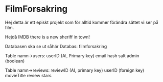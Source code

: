 # FilmForsakring

Hej detta är ett episkt projekt som för alltid kommer förändra sättet vi ser på film.

Hejdå IMDB there is a new sheriff in town!

Databasen ska se ut såhär
Databas:
filmforsakring

Table namn->users:
userID (AI, Primary key)
email
hash
salt
admin (boolean)

Table namn->reviews:
reviewID (AI, primary key)
userID (foreign key)
movieTitle
review
stars
